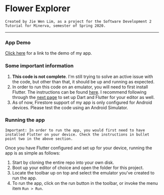 # Flower Explorer
`Created by Jie Wen Lim, as a project for the Software Development 2 Tutorial for Minerva, semester of Spring 2020.`

---

### App Demo
[Click here](https://youtu.be/gH5yKOluaVU) for a link to the demo of my app.

### Some important information

1. **This code is not complete**. I'm still trying to solve an active issue with the code, but other than that, it should be up and running as expected.
2. In order to run this code on an emulator, you will need to first install Flutter. The instructions can be found [here](https://flutter.dev/docs/get-started/install). I recommend following through the [next page](https://flutter.dev/docs/get-started/editor) to set up Dart and Flutter for your editor as well.
3. As of now, Firestore support of my app is only configured for Android devices. Please test the code using an Android Simulator.

### Running the app
`Important: In order to run the app, you would first need to have installed Flutter on your device. Check the instructions in bullet point two in the above section.`

Once you have Flutter configured and set up for your device, running the app is as simple as follows:
1. Start by cloning the entire repo into your own disk.
2. Boot up your editor of choice and open the folder for this project.
3. Locate the toolbar up on top and select the emulator you've created to run the app.
4. To run the app, click on the run button in the toolbar, or invoke the menu item `Run > Run`.


